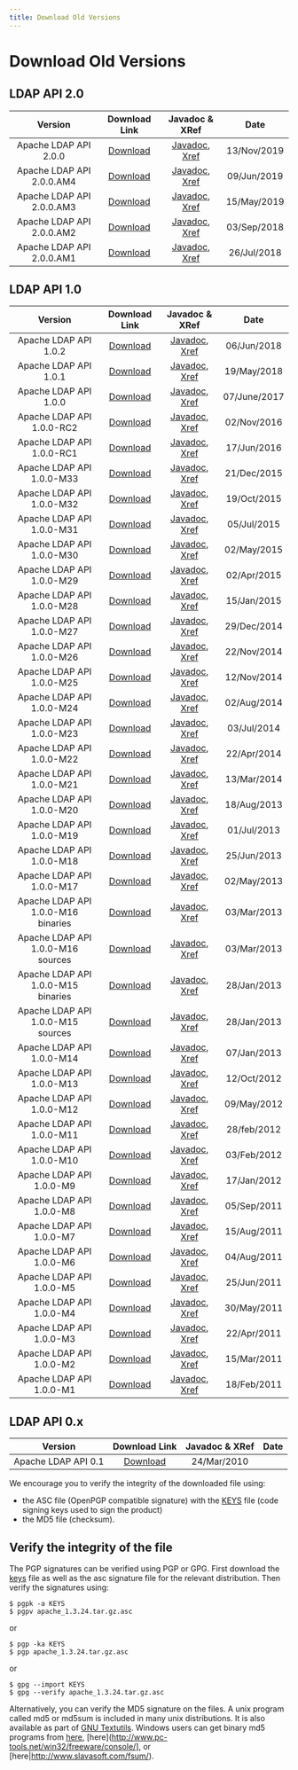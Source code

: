 ```yaml
---
title: Download Old Versions
---
```


# Download Old Versions

## LDAP API 2.0

<center>

| Version| Download Link | Javadoc & XRef |  Date |
|:-:|:-:|:-:|:-:|
| Apache LDAP API 2.0.0 | [Download](https://archive.apache.org/dist/directory/api/dist/2.0.0) | [Javadoc](https://directory.apache.org/api/gen-docs/2.0.0/apidocs/), [Xref](http://directory.apache.org/api/gen-docs/2.0.0/xref/) |13/Nov/2019 |
| Apache LDAP API 2.0.0.AM4 | [Download](https://archive.apache.org/dist/directory/api/dist/2.0.0.AM4) | [Javadoc](https://directory.apache.org/api/gen-docs/2.0.0.AM4/apidocs/), [Xref](https://directory.apache.org/api/gen-docs/2.0.0.AM4/xref/) |09/Jun/2019 |
| Apache LDAP API 2.0.0.AM3 | [Download](https://archive.apache.org/dist/directory/api/dist/2.0.0.AM3) | [Javadoc](https://directory.apache.org/api/gen-docs/2.0.0.AM3/apidocs/), [Xref](https://directory.apache.org/api/gen-docs/2.0.0.AM3/xref/) |15/May/2019 |
| Apache LDAP API 2.0.0.AM2 | [Download](https://archive.apache.org/dist/directory/api/dist/2.0.0.AM2) | [Javadoc](https://directory.apache.org/api/gen-docs/2.0.0.AM2/apidocs/), [Xref](https://directory.apache.org/api/gen-docs/2.0.0.AM2/xref/) |03/Sep/2018 |
| Apache LDAP API 2.0.0.AM1 | [Download](https://archive.apache.org/dist/directory/api/dist/2.0.0.AM1) | [Javadoc](https://directory.apache.org/api/gen-docs/2.0.0.AM1/apidocs/), [Xref](https://directory.apache.org/api/gen-docs/2.0.0.AM1/xref/) |26/Jul/2018 |

</center>

## LDAP API 1.0

<center>

| Version| Download Link | Javadoc & XRef |  Date |
|:-:|:-:|:-:|:-:|
| Apache LDAP API 1.0.2 | [Download](https://archive.apache.org/dist/directory/api/dist/1.0.2) | [Javadoc](https://directory.apache.org/api/gen-docs/1.0.2/apidocs/), [Xref](https://directory.apache.org/api/gen-docs/1.0.2/xref/) |06/Jun/2018 |
| Apache LDAP API 1.0.1 | [Download](https://archive.apache.org/dist/directory/api/dist/1.0.1) | [Javadoc](https://directory.apache.org/api/gen-docs/1.0.1/apidocs/), [Xref](https://directory.apache.org/api/gen-docs/1.0.1/xref/) |19/May/2018 |
| Apache LDAP API 1.0.0 | [Download](https://archive.apache.org/dist/directory/api/dist/1.0.0) | [Javadoc](https://directory.apache.org/api/gen-docs/1.0.0/apidocs/), [Xref](https://directory.apache.org/api/gen-docs/1.0.0/xref/) |07/June/2017 |
| Apache LDAP API 1.0.0-RC2 | [Download](https://archive.apache.org/dist/directory/api/dist/1.0.0-RC2) | [Javadoc](https://directory.apache.org/api/gen-docs/1.0.0-RC2/apidocs/), [Xref](https://directory.apache.org/api/gen-docs/1.0.0-RC2/xref/) |02/Nov/2016 |
| Apache LDAP API 1.0.0-RC1 | [Download](https://archive.apache.org/dist/directory/api/dist/1.0.0-RC1) | [Javadoc](https://directory.apache.org/api/gen-docs/1.0.0-RC1/apidocs/), [Xref](https://directory.apache.org/api/gen-docs/1.0.0-RC1/xref/) |17/Jun/2016 |
| Apache LDAP API 1.0.0-M33 | [Download](https://archive.apache.org/dist/directory/api/dist/1.0.0-M33) | [Javadoc](https://directory.apache.org/api/gen-docs/1.0.0-M33/apidocs/), [Xref](https://directory.apache.org/api/gen-docs/1.0.0-M33/xref/) |21/Dec/2015 |
| Apache LDAP API 1.0.0-M32 | [Download](https://archive.apache.org/dist/directory/api/dist/1.0.0-M32) | [Javadoc](https://directory.apache.org/api/gen-docs/1.0.0-M32/apidocs/), [Xref](https://directory.apache.org/api/gen-docs/1.0.0-M32/xref/) |19/Oct/2015 |
| Apache LDAP API 1.0.0-M31 | [Download](https://archive.apache.org/dist/directory/api/dist/1.0.0-M31) | [Javadoc](https://directory.apache.org/api/gen-docs/1.0.0-M31/apidocs/), [Xref](https://directory.apache.org/api/gen-docs/1.0.0-M31/xref/) |05/Jul/2015 |
| Apache LDAP API 1.0.0-M30 | [Download](https://archive.apache.org/dist/directory/api/dist/1.0.0-M30) | [Javadoc](https://directory.apache.org/api/gen-docs/1.0.0-M30/apidocs/), [Xref](https://directory.apache.org/api/gen-docs/1.0.0-M30/xref/) |02/May/2015 |
| Apache LDAP API 1.0.0-M29 | [Download](https://archive.apache.org/dist/directory/api/dist/1.0.0-M29) | [Javadoc](https://directory.apache.org/api/gen-docs/1.0.0-M29/apidocs/), [Xref](https://directory.apache.org/api/gen-docs/1.0.0-M29/xref/) |02/Apr/2015 |
| Apache LDAP API 1.0.0-M28 | [Download](https://archive.apache.org/dist/directory/api/dist/1.0.0-M28) | [Javadoc](https://directory.apache.org/api/gen-docs/1.0.0-M28/apidocs/), [Xref](https://directory.apache.org/api/gen-docs/1.0.0-M28/xref/) |15/Jan/2015 |
| Apache LDAP API 1.0.0-M27 | [Download](https://archive.apache.org/dist/directory/api/dist/1.0.0-M27) | [Javadoc](https://directory.apache.org/api/gen-docs/1.0.0-M27/apidocs/), [Xref](https://directory.apache.org/api/gen-docs/1.0.0-M27/xref/) |29/Dec/2014 |
| Apache LDAP API 1.0.0-M26 | [Download](https://archive.apache.org/dist/directory/api/dist/1.0.0-M26) | [Javadoc](https://directory.apache.org/api/gen-docs/1.0.0-M26/apidocs/), [Xref](https://directory.apache.org/api/gen-docs/1.0.0-M26/xref/) |22/Nov/2014 |
| Apache LDAP API 1.0.0-M25 | [Download](https://archive.apache.org/dist/directory/api/dist/1.0.0-M25) | [Javadoc](https://directory.apache.org/api/gen-docs/1.0.0-M25/apidocs/), [Xref](https://directory.apache.org/api/gen-docs/1.0.0-M25/xref/) |12/Nov/2014 |
| Apache LDAP API 1.0.0-M24 | [Download](https://archive.apache.org/dist/directory/api/dist/1.0.0-M24) | [Javadoc](https://directory.apache.org/api/gen-docs/1.0.0-M24/apidocs/), [Xref](https://directory.apache.org/api/gen-docs/1.0.0-M24/xref/) |02/Aug/2014 |
| Apache LDAP API 1.0.0-M23 | [Download](https://archive.apache.org/dist/directory/api/dist/1.0.0-M23) | [Javadoc](https://directory.apache.org/api/gen-docs/1.0.0-M23/apidocs/), [Xref](https://directory.apache.org/api/gen-docs/1.0.0-M23/xref/) |03/Jul/2014 |
| Apache LDAP API 1.0.0-M22 | [Download](https://archive.apache.org/dist/directory/api/dist/1.0.0-M22) | [Javadoc](https://directory.apache.org/api/gen-docs/1.0.0-M22/apidocs/), [Xref](https://directory.apache.org/api/gen-docs/1.0.0-M22/xref/) | 22/Apr/2014 |
| Apache LDAP API 1.0.0-M21 | [Download](https://archive.apache.org/dist/directory/api/dist/1.0.0-M21) | [Javadoc](https://directory.apache.org/api/gen-docs/1.0.0-M21/apidocs/), [Xref](https://directory.apache.org/api/gen-docs/1.0.0-M21/xref/) | 13/Mar/2014 |
| Apache LDAP API 1.0.0-M20 | [Download](https://archive.apache.org/dist/directory/api/dist/1.0.0-M20) | [Javadoc](https://directory.apache.org/api/gen-docs/1.0.0-M20/apidocs/), [Xref](https://directory.apache.org/api/gen-docs/1.0.0-M20/xref/) | 18/Aug/2013 |
| Apache LDAP API 1.0.0-M19 | [Download](https://archive.apache.org/dist/directory/api/dist/1.0.0-M19) | [Javadoc](https://directory.apache.org/api/gen-docs/1.0.0-M19/apidocs/), [Xref](https://directory.apache.org/api/gen-docs/1.0.0-M19/xref/) | 01/Jul/2013 |
| Apache LDAP API 1.0.0-M18 | [Download](https://archive.apache.org/dist/directory/api/dist/1.0.0-M18) | [Javadoc](https://directory.apache.org/api/gen-docs/1.0.0-M18/apidocs/), [Xref](https://directory.apache.org/api/gen-docs/1.0.0-M18/xref/) | 25/Jun/2013 |
| Apache LDAP API 1.0.0-M17 | [Download](https://archive.apache.org/dist/directory/api/dist/1.0.0-M17) | [Javadoc](https://directory.apache.org/api/gen-docs/1.0.0-M17/apidocs/), [Xref](https://directory.apache.org/api/gen-docs/1.0.0-M17/xref/) | 02/May/2013 |
| Apache LDAP API 1.0.0-M16 binaries | [Download](https://archive.apache.org/dist/directory/api/dist/1.0.0-M16) | [Javadoc](https://directory.apache.org/api/gen-docs/1.0.0-M16/apidocs/), [Xref](https://directory.apache.org/api/gen-docs/1.0.0-M16/xref/) | 03/Mar/2013 |
| Apache LDAP API 1.0.0-M16 sources | [Download](https://archive.apache.org/dist/directory/api/1.0.0-M16) | [Javadoc](https://directory.apache.org/api/gen-docs/1.0.0-M16/apidocs/), [Xref](https://directory.apache.org/api/gen-docs/1.0.0-M16/xref/) | 03/Mar/2013 |
| Apache LDAP API 1.0.0-M15 binaries | [Download](https://archive.apache.org/dist/directory/api/dist/1.0.0-M15) | [Javadoc](https://directory.apache.org/api/gen-docs/1.0.0-M15/apidocs/), [Xref](https://directory.apache.org/api/gen-docs/1.0.0-M15/xref/) | 28/Jan/2013 |
| Apache LDAP API 1.0.0-M15 sources | [Download](https://archive.apache.org/dist/directory/api/1.0.0-M15) | [Javadoc](https://directory.apache.org/api/gen-docs/1.0.0-M15/apidocs/), [Xref](https://directory.apache.org/api/gen-docs/1.0.0-M15/xref/) | 28/Jan/2013 |
| Apache LDAP API 1.0.0-M14 | [Download](https://archive.apache.org/dist/directory/api/1.0.0-M14) | [Javadoc](https://directory.apache.org/api/gen-docs/1.0.0-M14/apidocs/), [Xref](https://directory.apache.org/api/gen-docs/1.0.0-M14/xref/) | 07/Jan/2013 |
| Apache LDAP API 1.0.0-M13 | [Download](https://archive.apache.org/dist/directory/api/1.0.0-M13) | [Javadoc](https://directory.apache.org/api/gen-docs/1.0.0-M13/apidocs/), [Xref](https://directory.apache.org/api/gen-docs/1.0.0-M13/xref/) | 12/Oct/2012 |
| Apache LDAP API 1.0.0-M12 | [Download](https://archive.apache.org/dist/directory/api/1.0.0-M12) | [Javadoc](https://directory.apache.org/api/gen-docs/1.0.0-M12/apidocs/), [Xref](https://directory.apache.org/api/gen-docs/1.0.0-M12/xref/) | 09/May/2012 |
| Apache LDAP API 1.0.0-M11 | [Download](https://archive.apache.org/dist/directory/api/1.0.0-M11) | [Javadoc](https://directory.apache.org/api/gen-docs/1.0.0-M11/apidocs/), [Xref](https://directory.apache.org/api/gen-docs/1.0.0-M11/xref/) | 28/feb/2012 |
| Apache LDAP API 1.0.0-M10 | [Download](https://archive.apache.org/dist/directory/api/1.0.0-M10) | [Javadoc](https://directory.apache.org/api/gen-docs/1.0.0-M10/apidocs/), [Xref](https://directory.apache.org/api/gen-docs/1.0.0-M10/xref/) | 03/Feb/2012 |
| Apache LDAP API 1.0.0-M9 | [Download](https://archive.apache.org/dist/directory/api/1.0.0-M9) | [Javadoc](https://directory.apache.org/api/gen-docs/1.0.0-M9/apidocs/), [Xref](https://directory.apache.org/api/gen-docs/1.0.0-M9/xref/) | 17/Jan/2012 |
| Apache LDAP API 1.0.0-M8 | [Download](https://archive.apache.org/dist/directory/api/1.0.0-M8) | [Javadoc](https://directory.apache.org/api/gen-docs/1.0.0-M8/apidocs/), [Xref](https://directory.apache.org/api/gen-docs/1.0.0-M8/xref/) | 05/Sep/2011 |
| Apache LDAP API 1.0.0-M7 | [Download](https://archive.apache.org/dist/directory/api/1.0.0-M7) | [Javadoc](https://directory.apache.org/api/gen-docs/1.0.0-M7/apidocs/), [Xref](https://directory.apache.org/api/gen-docs/1.0.0-M7/xref/) | 15/Aug/2011 |
| Apache LDAP API 1.0.0-M6 | [Download](https://archive.apache.org/dist/directory/api/1.0.0-M6) | [Javadoc](https://directory.apache.org/api/gen-docs/1.0.0-M6/apidocs/), [Xref](https://directory.apache.org/api/gen-docs/1.0.0-M6/xref/) | 04/Aug/2011 |
| Apache LDAP API 1.0.0-M5 | [Download](https://archive.apache.org/dist/directory/api/1.0.0-M5) | [Javadoc](https://directory.apache.org/api/gen-docs/1.0.0-M5/apidocs/), [Xref](https://directory.apache.org/api/gen-docs/1.0.0-M5/xref/) | 25/Jun/2011 |
| Apache LDAP API 1.0.0-M4 | [Download](https://archive.apache.org/dist/directory/api/1.0.0-M4) | [Javadoc](https://directory.apache.org/api/gen-docs/1.0.0-M4/apidocs/), [Xref](https://directory.apache.org/api/gen-docs/1.0.0-M4/xref/) | 30/May/2011 |
| Apache LDAP API 1.0.0-M3 | [Download](https://archive.apache.org/dist/directory/api/1.0.0-M3) | [Javadoc](https://directory.apache.org/api/gen-docs/1.0.0-M3/apidocs/), [Xref](https://directory.apache.org/api/gen-docs/1.0.0-M3/xref/) | 22/Apr/2011 |
| Apache LDAP API 1.0.0-M2 | [Download](https://archive.apache.org/dist/directory/api/1.0.0-M2) | [Javadoc](https://directory.apache.org/api/gen-docs/1.0.0-M2/apidocs/), [Xref](https://directory.apache.org/api/gen-docs/1.0.0-M2/xref/) | 15/Mar/2011 |
| Apache LDAP API 1.0.0-M1 | [Download](https://archive.apache.org/dist/directory/api/1.0.0-M1) | [Javadoc](https://directory.apache.org/api/gen-docs/1.0.0-M1/apidocs/), [Xref](https://directory.apache.org/api/gen-docs/1.0.0-M1/xref/) | 18/Feb/2011 |

</center>


## LDAP API 0.x

<center>

| Version| Download Link | Javadoc & XRef |  Date |
|:-:|:-:|:-:|:-:|
| Apache LDAP API 0.1 | [Download](https://archive.apache.org/dist/directory/api/unstable/0.1/) | 24/Mar/2010 |

</center>

<DIV class="note" markdown="1">
We encourage you to verify the integrity of the downloaded file using:

* the ASC file (OpenPGP compatible signature) with the [KEYS](https://downloads.apache.org/directory/KEYS) file (code signing keys used to sign the product)
* the MD5 file (checksum).
</DIV>

## Verify the integrity of the file

The PGP signatures can be verified using PGP or GPG. First download the [keys](https://downloads.apache.org/directory/KEYS) file as well as the asc signature file for the relevant distribution. Then verify the signatures using:

	$ pgpk -a KEYS
	$ pgpv apache_1.3.24.tar.gz.asc

or

	$ pgp -ka KEYS
	$ pgp apache_1.3.24.tar.gz.asc

or

	$ gpg --import KEYS
	$ gpg --verify apache_1.3.24.tar.gz.asc

 

Alternatively, you can verify the MD5 signature on the files. A unix program called md5 or md5sum is included in many unix distributions. It is also available as part of [GNU Textutils](http://www.gnu.org/software/textutils/textutils.html). Windows users can get binary md5 programs from [here](http://www.fourmilab.ch/md5/), [here](http://www.pc-tools.net/win32/freeware/console/], or [here|http://www.slavasoft.com/fsum/).

